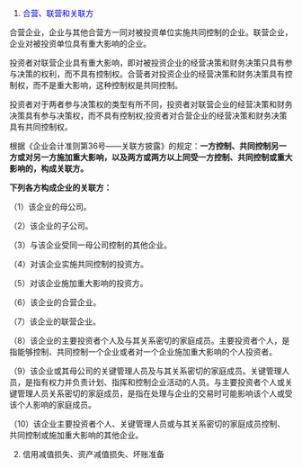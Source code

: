 1. <font color=blue>合营、联营和关联方</font>

合营企业，企业与其他合营方一同对被投资单位实施共同控制的企业。联营企业，企业对被投资单位具有重大影响的企业。

投资者对联营企业具有重大影响，即对被投资企业的经营决策和财务决策只具有参与决策的权利，而不具有控制权。合营者对投资企业的经营决策和财务决策具有控制权，而不是重大影响，这种控制权是共同控制。

投资者对于两者参与决策权的类型有所不同，投资者对联营企业的经营决策和财务决策具有参与决策权，而不具有控制权;投资者对合营企业的经营决策和财务决策具有共同控制权。

根据《企业会计准则第36号——关联方披露》的规定：**一方控制、共同控制另一方或对另一方施加重大影响，以及两方或两方以上同受一方控制、共同控制或重大影响的，构成关联方。**

**下列各方构成企业的关联方：**

（1）该企业的母公司。

（2）该企业的子公司。

（3）与该企业受同一母公司控制的其他企业。

（4）对该企业实施共同控制的投资方。

（5）对该企业施加重大影响的投资方。

（6）该企业的合营企业。

（7）该企业的联营企业。

（8）该企业的主要投资者个人及与其关系密切的家庭成员。主要投资者个人，是指能够控制、共同控制一个企业或者对一个企业施加重大影响的个人投资者。

（9）该企业或其母公司的关键管理人员及与其关系密切的家庭成员。关键管理人员，是指有权力并负责计划、指挥和控制企业活动的人员。与主要投资者个人或关键管理人员关系密切的家庭成员，是指在处理与企业的交易时可能影响该个人或受该个人影响的家庭成员。

（10）该企业主要投资者个人、关键管理人员或与其关系密切的家庭成员控制、共同控制或施加重大影响的其他企业。



2. 信用减值损失、资产减值损失、坏账准备